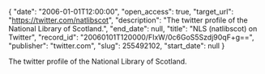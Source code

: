 {
  "date": "2006-01-01T12:00:00", 
  "open_access": true, 
  "target_url": "https://twitter.com/natlibscot", 
  "description": "The twitter profile of the National Library of Scotland.", 
  "end_date": null, 
  "title": "NLS (natlibscot) on Twitter", 
  "record_id": "20060101T120000/FIxW/0c6GoS5Szdj90qF+g==", 
  "publisher": "twitter.com", 
  "slug": 255492102, 
  "start_date": null
}

The twitter profile of the National Library of Scotland.